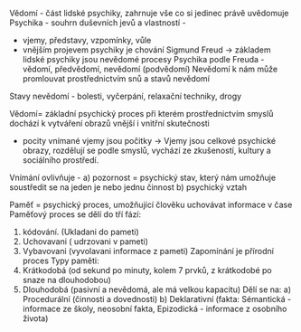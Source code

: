 Vědomí - část lidské psychiky, zahrnuje vše co si jedinec právě uvědomuje 
Psychika - souhrn duševních jevů a vlastností -
- vjemy, představy, vzpomínky, vůle 
- vnějším projevem psychiky je chování 
Sigmund Freud -> základem lidské psychiky jsou nevědomé procesy
Psychika podle Freuda - vědomí,  předvědomí, nevědomí (podvědomí)
Nevědomí k nám může promlouvat prostřednictvím snů a stavů nevědomí 

Stavy nevědomí - bolesti, vyčerpání, relaxační techniky, drogy

Vědomí= základní psychický proces při kterém prostřednictvím smyslů dochází k vytváření obrazů vnější i vnitřní skutečnosti 

- pocity vnímané vjemy jsou počitky
-> Vjemy jsou celkové psychické obrazy, rozdělují se podle smyslů, vychází ze zkušeností, kultury a sociálního prostředí.

Vnímání ovlivňuje -
a) pozornost = psychický stav, který nám umožňuje soustředit se na jeden je nebo jednu činnost 
b) psychický vztah

Paměť = psychický proces, umožňující člověku uchovávat informace v čase 
Paměťový proces se dělí do tří fází:
1. kódování. (Ukladani do pameti)
2. Uchovavani ( udrzovani v pameti)
3. Vybavovani (vyvolavani informace z pameti)
Zapomínání je přírodní proces 
Typy paměti:
1. Krátkodobá (od sekund po minuty, kolem 7 prvků, z krátkodobé po snaze na dlouhodobou)
2. Dlouhodobá (pasivní a nevědomá, ale má velkou kapacitu)
Dělí se na:
a) Procedurální (činnosti a dovednosti)
b) Deklarativní  (fakta: Sémantická - informace ze školy, neosobní fakta, Epizodická - informace z osobního života)








